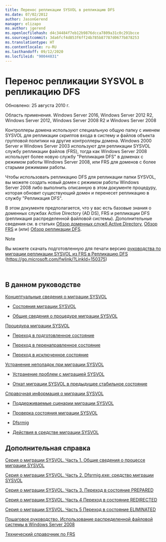 ```yaml
---
title: Перенос репликации SYSVOL в репликацию DFS
ms.date: 07/02/2012
author: JasonGerend
manager: elizapo
ms.author: jgerend
ms.openlocfilehash: d4c34484f7eb12b9876dcca7809a31c0c291bcce
ms.sourcegitcommit: 3da6fcf4d853f6ff24b785b87787d0677b878253
ms.translationtype: HT
ms.contentlocale: ru-RU
ms.lasthandoff: 09/12/2020
ms.locfileid: "90044831"
---
```

# <a name="migrate-sysvol-replication-to-dfs-replication"></a>Перенос репликации SYSVOL в репликацию DFS


Обновлено: 25 августа 2010 г.

Область применения. Windows Server 2016, Windows Server 2012 R2, Windows Server 2012, Windows Server 2008 R2 и Windows Server 2008

Контроллеры домена используют специальную общую папку с именем SYSVOL для репликации скриптов входа в систему и файлов объекта групповой политики на другие контроллеры домена. Windows 2000 Server и Windows Server 2003 используют для репликации SYSVOL службу репликации файлов (FRS), тогда как Windows Server 2008 использует более новую службу "Репликация DFS" в доменах с режимом работы Windows Server 2008, или FRS для доменов с более старыми режимами работы.

Чтобы использовать репликацию DFS для репликации папки SYSVOL, вы можете создать новый домен с режимом работы Windows Server 2008 либо выполнить описанную в этом документе процедуру, которая обновит существующий домен и перенесет репликацию в службу "Репликация DFS".

В этом документе предполагается, что у вас есть базовые знания о доменных службах Active Directory (AD DS), FRS и репликации DFS (репликация распределенной файловой системы). Дополнительные сведения см. в статьях [Обзор доменных служб Active Directory](https://go.microsoft.com/fwlink/?linkid=147787), [Обзор FRS](https://go.microsoft.com/fwlink/?linkid=121763) и (или) [Обзор репликации DFS](https://go.microsoft.com/fwlink/?linkid=121762).


> [!NOTE]
> Вы можете скачать подготовленную для печати версию <a href="https://go.microsoft.com/fwlink/?linkid=150375">руководства по миграции репликации SYSVOL из FRS в Репликацию DFS</a> (https://go.microsoft.com/fwlink/?LinkId=150375)
<br>


## <a name="in-this-guide"></a>В данном руководстве

[Концептуальные сведения о миграции SYSVOL](/previous-versions/windows/it-pro/windows-server-2008-r2-and-2008/dd640170(v=ws.10))

  - [Состояния миграции SYSVOL](/previous-versions/windows/it-pro/windows-server-2008-r2-and-2008/dd641052(v=ws.10))

  - [Общие сведения о процедуре миграции SYSVOL](/previous-versions/windows/it-pro/windows-server-2008-r2-and-2008/dd639809(v=ws.10))


[Процедура миграции SYSVOL](/previous-versions/windows/it-pro/windows-server-2008-r2-and-2008/dd639860(v=ws.10))

  - [Переход в подготовленное состояние](/previous-versions/windows/it-pro/windows-server-2008-r2-and-2008/dd641193(v=ws.10))

  - [Переход в перенаправленное состояние](/previous-versions/windows/it-pro/windows-server-2008-r2-and-2008/dd641340(v=ws.10))

  - [Переход в исключенное состояние](/previous-versions/windows/it-pro/windows-server-2008-r2-and-2008/dd640254(v=ws.10))


[Устранение неполадок при миграции SYSVOL](/previous-versions/windows/it-pro/windows-server-2008-r2-and-2008/dd640395(v=ws.10))

  - [Устранение проблем с миграцией SYSVOL](/previous-versions/windows/it-pro/windows-server-2008-r2-and-2008/dd639976(v=ws.10))

  - [Откат миграции SYSVOL в предыдущее стабильное состояние](/previous-versions/windows/it-pro/windows-server-2008-r2-and-2008/dd640509(v=ws.10))


[Справочная информация о миграции SYSVOL](/previous-versions/windows/it-pro/windows-server-2008-r2-and-2008/dd640293(v=ws.10))

  - [Поддерживаемые сценарии миграции SYSVOL](/previous-versions/windows/it-pro/windows-server-2008-r2-and-2008/dd639854(v=ws.10))

  - [Проверка состояния миграции SYSVOL](/previous-versions/windows/it-pro/windows-server-2008-r2-and-2008/dd639789(v=ws.10))

  - [Dfsrmig](/previous-versions/windows/it-pro/windows-server-2008-r2-and-2008/dd641227(v=ws.10))

  - [Действия в средстве миграции SYSVOL](/previous-versions/windows/it-pro/windows-server-2008-r2-and-2008/dd639712(v=ws.10))


## <a name="additional-references"></a>Дополнительная справка

[Серия о миграции SYSVOL. Часть 1. Общие сведения о процессе миграции SYSVOL](https://techcommunity.microsoft.com/t5/storage-at-microsoft/sysvol-migration-series-part-1-8211-introduction-to-the-sysvol/ba-p/423456)

[Серия о миграции SYSVOL. Часть 2. Dfsrmig.exe: средство миграции SYSVOL](https://techcommunity.microsoft.com/t5/storage-at-microsoft/sysvol-migration-series-part-2-8211-dfsrmig-exe-the-sysvol/ba-p/423470)

[Серия о миграции SYSVOL. Часть 3. Переход в состояние PREPARED](https://techcommunity.microsoft.com/t5/storage-at-microsoft/sysvol-migration-series-part-3-migrating-to-the-prepared-state/ba-p/423503)

[Серия о миграции SYSVOL. Часть 4 Переход в состояние REDIRECTED](https://techcommunity.microsoft.com/t5/storage-at-microsoft/sysvol-migration-series-part-4-8211-migrating-to-the-8216/ba-p/423514)

[Серия о миграции SYSVOL. Часть 5 Переход в состояние ELIMINATED](https://techcommunity.microsoft.com/t5/storage-at-microsoft/sysvol-migration-series-part-5-8211-migrating-to-the-8216/ba-p/423516)

[Пошаговое руководство. Использование распределенной файловой системы в Windows Server 2008](https://docs.microsoft.com/previous-versions/windows/it-pro/windows-server-2008-R2-and-2008/cc732863(v=ws.10))

[Технический справочник по FRS](https://docs.microsoft.com/previous-versions/windows/it-pro/windows-server-2003/cc759297(v=ws.10))
